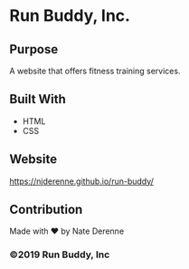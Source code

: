 # Run Buddy, Inc.

## Purpose
A website that offers fitness training services.

## Built With
* HTML
* CSS

## Website
https://njderenne.github.io/run-buddy/

## Contribution
Made with ❤️ by Nate Derenne

### ©️2019 Run Buddy, Inc
